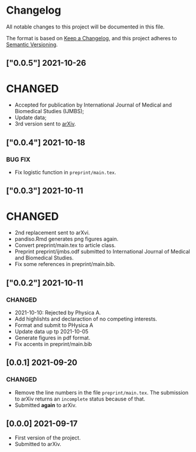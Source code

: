 # Changelog
All notable changes to this project will be documented in this file.

The format is based on [Keep a Changelog](https://keepachangelog.com/en/1.0.0/),
and this project adheres to [Semantic Versioning](https://semver.org/spec/v2.0.0.html).

## ["0.0.5"] 2021-10-26

# CHANGED
- Accepted for publication by International Journal of Medical and Biomedical Studies (IJMBS);
- Update data;
- 3rd version sent to [arXiv](https://arxiv.org/abs/2109.11518).

## ["0.0.4"] 2021-10-18

### BUG FIX
- Fix logistic function in `preprint/main.tex`.


## ["0.0.3"] 2021-10-11

# CHANGED

- 2nd replacement sent to arXvi.
- pandiso.Rmd generates png figures again.
- Convert preprint/main.tex to article class.
- Preprint preprint/ijmbs.odf submitted to International
Journal of Medical and Biomedical Studies.
- Fix some references in preprint/main.bib.

## ["0.0.2"] 2021-10-11

### CHANGED

- 2021-10-10: Rejected by Physica A.
- Add highlishts and declaraction of no competing interests.
- Format and submit to PHysica A
- Update data up tp 2021-10-05
- Generate figures in pdf format.
- Fix accents in preprint/main.bib

## [0.0.1] 2021-09-20

### CHANGED

- Remove the line numbers in the file `preprint/main.tex`. The submission
to arXiv returns an `incomplete` status because of that.
- Submitted **again** to arXiv.

## [0.0.0] 2021-09-17

- First version of the project.
- Submitted to arXiv.
